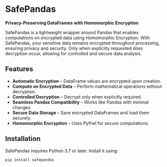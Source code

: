 # SafePandas  
**Privacy-Preserving DataFrames with Homomorphic Encryption**  

SafePandas is a lightweight wrapper around Pandas that enables computations on encrypted data using Homomorphic Encryption. With SafePandas, your sensitive data remains encrypted throughout processing, ensuring privacy and security. Only when explicitly requested does decryption occur, allowing for controlled and secure data analysis.  

## Features  

- **Automatic Encryption** – DataFrame values are encrypted upon creation.  
- **Compute on Encrypted Data** – Perform mathematical operations without decryption.  
- **Controlled Decryption** – Decrypt only when explicitly required.  
- **Seamless Pandas Compatibility** – Works like Pandas with minimal changes.  
- **Secure Data Storage** – Save encrypted DataFrames and load them securely.  
- **Homomorphic Encryption** – Uses Pyfhel for secure computations.  

## Installation  

SafePandas requires Python 3.7 or later. Install it using:  

```bash
pip install safepandas

